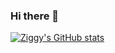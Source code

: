 ### Hi there 👋

[![Ziggy's GitHub stats](https://github-readme-stats.vercel.app/api?username=ziggymoens)](https://github.com/anuraghazra/github-readme-stats)


<!--
**ziggymoens/ziggymoens** is a ✨ _special_ ✨ repository because its `README.md` (this file) appears on your GitHub profile.

Here are some ideas to get you started:

- 🔭 I’m currently working on ...
- 🌱 I’m currently learning ...
- 👯 I’m looking to collaborate on ...
- 🤔 I’m looking for help with ...
- 💬 Ask me about ...
- 📫 How to reach me: ...
- 😄 Pronouns: ...
- ⚡ Fun fact: ...
-->
